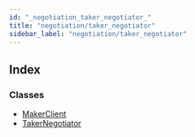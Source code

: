 ```yaml
---
id: "_negotiation_taker_negotiator_"
title: "negotiation/taker_negotiator"
sidebar_label: "negotiation/taker_negotiator"
---
```


## Index

### Classes

* [MakerClient](../classes/_negotiation_taker_negotiator_.makerclient.md)
* [TakerNegotiator](../classes/_negotiation_taker_negotiator_.takernegotiator.md)
